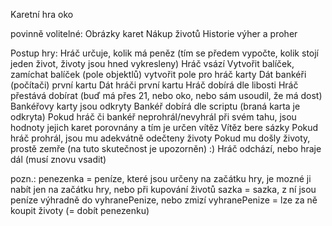 Karetní hra oko

povinně volitelné: 
  Obrázky karet
  Nákup životů
  Historie výher a proher

Postup hry:
  Hráč určuje, kolik má peněz (tím se předem vypočte, kolik stojí jeden život, životy jsou hned vykresleny)
  Hráč vsází
  Vytvořit balíček, zamíchat balíček (pole objektlů)
  vytvořit pole pro hráč karty
  Dát bankéři (počítači) první kartu
  Dát hráči první kartu
  Hráč dobírá dle libosti
  Hráč přestává dobírat (buď má přes 21, nebo oko, nebo sám usoudil, že má dost)
  Bankéřovy karty jsou odkryty 
  Bankéř dobírá dle scriptu (braná karta je odkryta)
  Pokud hráč či bankéř neprohrál/nevyhrál při svém tahu, jsou hodnoty jejich karet porovnány a tím je určen vítěz
  Vítěz bere sázky
  Pokud hráč prohrál, jsou mu adekvátně odečteny životy
  Pokud mu došly životy, prostě zemře (na tuto skutečnost je upozorněn) :)
  Hráč odchází, nebo hraje dál (musí znovu vsadit)

pozn.:
penezenka = peníze, které jsou určeny na začátku hry, je mozné ji nabít jen na začátku hry, nebo při kupování životů
sazka = sazka, z ní jsou peníze výhradně do vyhranePenize, nebo zmizí
vyhranePenize = lze za ně koupit životy (= dobít penezenku)